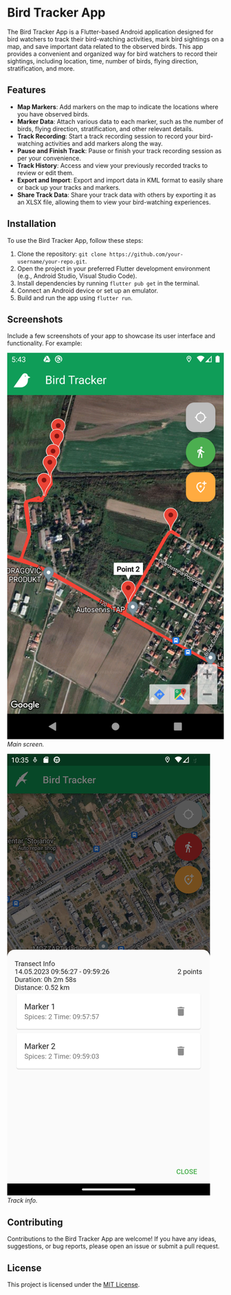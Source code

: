 # Bird Tracker App

The Bird Tracker App is a Flutter-based Android application designed for bird watchers to track their bird-watching activities, mark bird sightings on a map, and save important data related to the observed birds. This app provides a convenient and organized way for bird watchers to record their sightings, including location, time, number of birds, flying direction, stratification, and more.

## Features

- **Map Markers**: Add markers on the map to indicate the locations where you have observed birds.
- **Marker Data**: Attach various data to each marker, such as the number of birds, flying direction, stratification, and other relevant details.
- **Track Recording**: Start a track recording session to record your bird-watching activities and add markers along the way.
- **Pause and Finish Track**: Pause or finish your track recording session as per your convenience.
- **Track History**: Access and view your previously recorded tracks to review or edit them.
- **Export and Import**: Export and import data in KML format to easily share or back up your tracks and markers.
- **Share Track Data**: Share your track data with others by exporting it as an XLSX file, allowing them to view your bird-watching experiences.

## Installation

To use the Bird Tracker App, follow these steps:

1. Clone the repository: `git clone https://github.com/your-username/your-repo.git`.
2. Open the project in your preferred Flutter development environment (e.g., Android Studio, Visual Studio Code).
3. Install dependencies by running `flutter pub get` in the terminal.
4. Connect an Android device or set up an emulator.
5. Build and run the app using `flutter run`.

## Screenshots

Include a few screenshots of your app to showcase its user interface and functionality. For example:

![Screenshot 1](screenshots/screenshot1.png)
_Main screen._

![Screenshot 2](screenshots/screenshot2.png)
_Track info._

## Contributing

Contributions to the Bird Tracker App are welcome! If you have any ideas, suggestions, or bug reports, please open an issue or submit a pull request.

## License

This project is licensed under the [MIT License](LICENSE).
